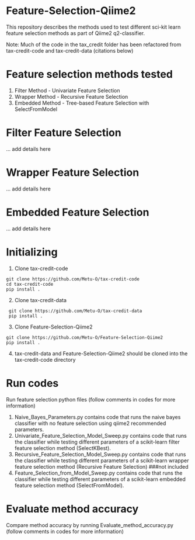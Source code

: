 # Feature-Selection-Qiime2

This repository describes the methods used to test different sci-kit learn feature selection methods as part of Qiime2 q2-classifier.

Note: Much of the code in the tax_credit folder has been refactored from tax-credit-code and tax-credit-data (citations below)

# Feature selection methods tested

1. Filter Method - Univariate Feature Selection
3. Wrapper Method - Recursive Feature Selection
4. Embedded Method - Tree-based Feature Selection with SelectFromModel
# Filter Feature Selection
... add details here

# Wrapper Feature Selection
... add details here

# Embedded Feature Selection
... add details here 

# Initializing 
1. Clone tax-credit-code 

  ```
  git clone https://github.com/Metu-O/tax-credit-code
  cd tax-credit-code
  pip install .
  ```

2. Clone tax-credit-data

 ```
  git clone https://github.com/Metu-O/tax-credit-data
  pip install .
  ```
  
3. Clone Feature-Selection-Qiime2

  ```
  git clone https://github.com/Metu-O/Feature-Selection-Qiime2
  pip install .
  ```

4. tax-credit-data and Feature-Selection-Qiime2 should be cloned into the tax-credit-code directory

# Run codes 

Run feature selection python files (follow comments in codes for more information)
1. Naive_Bayes_Parameters.py contains code that runs the naive bayes classifier with no feature selection using qiime2 recommended parameters.
2. Univariate_Feature_Selection_Model_Sweep.py contains code that runs the classifier while testing different parameters of a scikit-learn filter feature selection method (SelectKBest).
3. Recursive_Feature_Selection_Model_Sweep.py contains code that runs the classifier while testing different parameters of a scikit-learn wrapper feature selection method (Recursive Feature Selection) ###not included
4. Feature_Selection_from_Model_Sweep.py contains code that runs the classifier while testing different parameters of a scikit-learn embedded feature selection method (SelectFromModel).

# Evaluate method accuracy

Compare method accuracy by running Evaluate_method_accuracy.py (follow comments in codes for more information)

